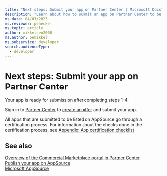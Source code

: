```yaml
---
title: "Next steps: Submit your app on Partner Center | Microsoft Docs" # Intent and product brand in a unique string of 43-59 chars including spaces
description: "Learn about how to submit an app on Partner Center to be listed on AppSource." # 115-145 characters including spaces. This abstract displays in the search result.
ms.date: 04/03/2023
ms.reviewer: pehecke
ms.topic: article
author: mikkelsen2000
ms.author: pemikkel
ms.subservice: developer
search.audienceType: 
  - developer
---
```

# Next steps: Submit your app on Partner Center

Your app is ready for submission after completing steps 1-4.

Sign in to [Partner Center](https://partner.microsoft.com/dashboard/account/v3/enrollment/introduction/azureisv) to [create an offer](/azure/marketplace/dynamics-365-customer-engage-offer-setup) and submit your app.

All apps that are submitted to be listed on AppSource go through a certification process. For information about the checks done in the certification process, see [Appendix: App certification checklist](appendix-app-certification-checklist.md)

## See also

[Overview of the Commercial Marketplace portal in Partner Center](/azure/marketplace/partner-center-portal/commercial-marketplace-overview)<br />
[Publish your app on AppSource](publish-app.md)<br />
[Microsoft AppSource](https://appsource.microsoft.com)
